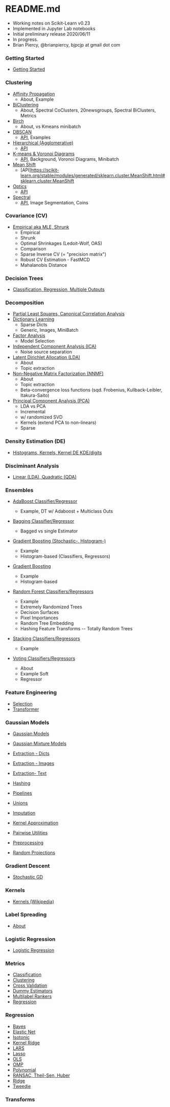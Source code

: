 # README.md
- Working notes on Scikit-Learn v0.23
- Implemented in Jupyter Lab notebooks
- Initial preliminary release 2020/06/11
- In progress.
- Brian Piercy, @brianpiercy, bjpcjp at gmail dot com

### **Getting Started**
- [Getting Started](getting-started.ipynb)

### **Clustering**
- [Affinity Propagation](clustering-affinity-propagation.ipynb)
    + About, Example
- [BiClustering](clustering-biclustering.ipynb)
    + About, Spectral CoClusters, 20newsgroups, Spectral BiClusters, Metrics
- [Birch](clustering-birch.ipynb)
    + About, vs Kmeans minibatch
- [DBSCAN](clustering-dbscan.ipynb)
    + [API](https://scikit-learn.org/stable/modules/generated/sklearn.cluster.DBSCAN.html#sklearn.cluster.DBSCAN), Examples
- [Hierarchical (Agglomerative)](clustering-hierarchical.ipynb)
    + [API](https://scikit-learn.org/stable/modules/generated/sklearn.cluster.AgglomerativeClustering.html#sklearn.cluster.AgglomerativeClustering)
- [K-means & Voronoi Diagrams](clustering-kmeans.ipynb)
    + [API](https://scikit-learn.org/stable/modules/generated/sklearn.cluster.KMeans.html#sklearn.cluster.KMeans), Background, Voronoi Diagrams, Minibatch
- [Mean Shift](clustering-mean-shift.ipynb)
    + [API]https://scikit-learn.org/stable/modules/generated/sklearn.cluster.MeanShift.html#sklearn.cluster.MeanShift
- [Optics](clustering-optics.ipynb)
    + [API](https://scikit-learn.org/stable/modules/generated/sklearn.cluster.OPTICS.html#sklearn.cluster.OPTICS)
- [Spectral](clustering-spectral.ipynb)
    + [API](https://scikit-learn.org/stable/modules/generated/sklearn.cluster.SpectralClustering.html#sklearn.cluster.SpectralClustering), Image Segmentation, Coins

### **Covariance (CV)**
- [Empirical aka MLE, Shrunk](covariance.ipynb)
    + Empirical
    + Shrunk
    + Optimal Shrinkages (Ledoit-Wolf, OAS)
    + Comparison
    + Sparse Inverse CV (= "precision matrix")
    + Robust CV Estimation - FastMCD
    + Mahalanobis Distance

### **Decision Trees**
- [Classification, Regression, Multiple Outputs](decision-trees.ipynb)

### **Decomposition**
- [Partial Least Squares, Canonical Correlation Analysis](cross-decomposition.ipynb)
- [Dictionary Learning](decomposition-dictionary-learning.ipynb)
    + Sparse Dicts
    + Generic, Images, MiniBatch
- [Factor Analysis](decomposition-FA.ipynb)
    + Model Selection
- [Independent Component Analysis (ICA)](decomposition-ICA.ipynb)
    + Noise source separation
- [Latent Dirichlet Allocation (LDA)](decomposition-LDA.ipynb)
    + About
    + Topic extraction
- [Non-Negative Matrix Factorization (NNMF)](decomposition-NNMF.ipynb)
    + About
    + Topic extraction
    + Beta-convergence loss functions (sqd. Frobenius, Kullback-Leibler, Itakura-Saito)
- [Principal Component Analysis (PCA)](decomposition-PCA.ipynb)
    + LDA vs PCA
    + Incremental
    + w/ randomized SVD
    + Kernels (extend PCA to non-linears)
    + Sparse

### **Density Estimation (DE)**
- [Histograms, Kernels, Kernel DE KDE/digits](density-estimation.ipynb)

### **Disciminant Analysis**
- [Linear (LDA), Quadratic (QDA)](discriminant-analysis-LDA-QDA.ipynb)

### **Ensembles**
- [AdaBoost Classifier/Regressor](ensembles-adaboost.ipynb)
    + Example, DT w/ Adaboost + Multiclass Outs

- [Bagging Classifier/Regressor](ensembles-bagging.ipynb)
    + Bagged vs single Estimator

- [Gradient Boosting (Stochastic-, Histogram-)](ensembles-gradient-boosting.ipynb)
    + Example
    + Histogram-based (Classifiers, Regressors)

- [Gradient Boosting](ensembles-gradient-tree-boosting.ipynb)
    + Example 
    + Histogram-based

- [Random Forest Classifiers/Regressors](ensembles-random-forests.ipynb)
    + Example
    + Extremely Randomized Trees
    + Decision Surfaces
    + Pixel Importances
    + Random Tree Embedding
    + Hashing Feature Transforms -- Totally Random Trees

- [Stacking Classifiers/Regressors](ensembles-stacking.ipynb)
    + Example

- [Voting Classifiers/Regressors](ensembles-voting.ipynb)
    + About
    + Example Soft
    + Regressor

### **Feature Engineering**
- [Selection](feature-selection.ipynb)
- [Transformer](feature-transformer.ipynb)

### **Gaussian Models**
- [Gaussian Models](gaussian-models.ipynb)
- [Gaussian Mixture Models](gaussian-mixture-models.ipynb)


- [Extraction - Dicts](transforms-feature-extraction-dicts.ipynb)
- [Extraction - Images](transforms-feature-extraction-images.ipynb)
- [Extraction- Text](transforms-feature-extraction-text.ipynb)
- [Hashing](transforms-feature-hashing.ipynb)
- [Pipelines](transforms-feature-pipelines.ipynb)
- [Unions](transforms-feature-unions.ipynb)
- [Imputation](transforms-imputation.ipynb)
- [Kernel Approximation](transforms-kernel-approximations.ipynb)
- [Pairwise Utilities](transforms-pairwise-utilities.ipynb)
- [Preprocessing](transforms-preprocessing.ipynb)
- [Random Projections](transforms-random-projection.ipynb)

### **Gradient Descent**
- [Stochastic GD](gradient-descent-SGD.ipynb)

### **Kernels**
- [Kernels (Wikipedia)](https://en.wikipedia.org/wiki/Kernel_method)

### **Label Spreading**
- [About](label-spreading.ipynb)

### **Logistic Regression**
- [Logistic Regression](logistic-regression.ipynb)

### **Metrics**
- [Classification](metrics-classification.ipynb)
- [Clustering](metrics-clustering.ipynb)
- [Cross Validation](metrics-cross-validation.ipynb)
- [Dummy Estimators](metrics-dummy-estimatores.ipynb)
- [Multilabel Rankers](metrics-multilabel-ranking.ipynb)
- [Regression](metrics-regression.ipynb)

### **Regression**
- [Bayes](regression-Bayes.ipynb)
- [Elastic Net](regression-elastic-net.ipynb)
- [Isotonic](regression-isotonic.ipynb)
- [Kernel Ridge](regression-kernel-ridge.ipynb)
- [LARS](regression-LARS.ipynb)
- [Lasso](regression-Lasso.ipynb)
- [OLS](regression-OLS.ipynb)
- [OMP](regression-OMP.ipynb)
- [Polynomial](regression-polynomial.ipynb)
- [RANSAC, Theil-Sen, Huber](regression-RANSAC-Theil-Sen-Huber.ipynb)
- [Ridge](regression-ridge.ipynb)
- [Tweedie](regression-tweedie.ipynb)

### **Transforms**
